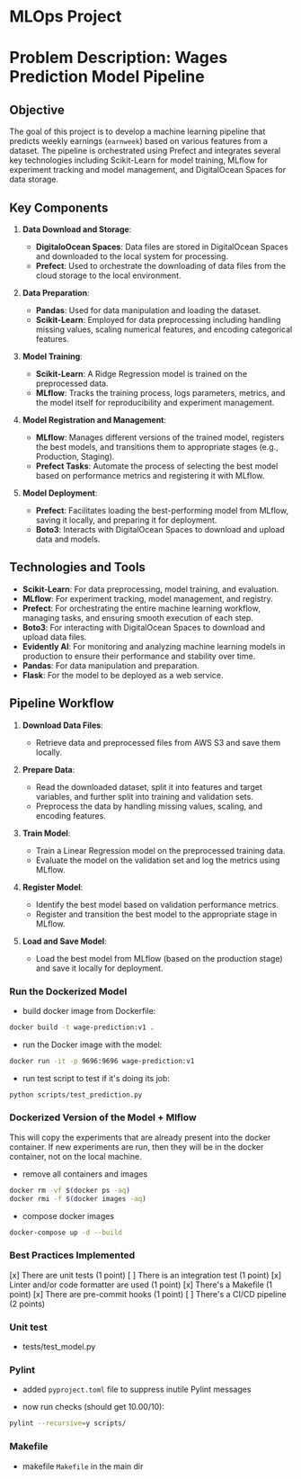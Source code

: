 # MLOps Project

# Problem Description: Wages Prediction Model Pipeline

## Objective
The goal of this project is to develop a machine learning pipeline that predicts weekly earnings (`earnweek`) based on various features from a dataset. The pipeline is orchestrated using Prefect and integrates several key technologies including Scikit-Learn for model training, MLflow for experiment tracking and model management, and DigitalOcean Spaces for data storage.

## Key Components

1. **Data Download and Storage**:
    - **DigitaloOcean Spaces**: Data files are stored in DigitalOcean Spaces and downloaded to the local system for processing.
    - **Prefect**: Used to orchestrate the downloading of data files from the cloud storage to the local environment.

2. **Data Preparation**:
    - **Pandas**: Used for data manipulation and loading the dataset.
    - **Scikit-Learn**: Employed for data preprocessing including handling missing values, scaling numerical features, and encoding categorical features.

3. **Model Training**:
    - **Scikit-Learn**: A Ridge Regression model is trained on the preprocessed data.
    - **MLflow**: Tracks the training process, logs parameters, metrics, and the model itself for reproducibility and experiment management.

4. **Model Registration and Management**:
    - **MLflow**: Manages different versions of the trained model, registers the best models, and transitions them to appropriate stages (e.g., Production, Staging).
    - **Prefect Tasks**: Automate the process of selecting the best model based on performance metrics and registering it with MLflow.

5. **Model Deployment**:
    - **Prefect**: Facilitates loading the best-performing model from MLflow, saving it locally, and preparing it for deployment.
    - **Boto3**: Interacts with DigitalOcean Spaces to download and upload data and models.

## Technologies and Tools

- **Scikit-Learn**: For data preprocessing, model training, and evaluation.
- **MLflow**: For experiment tracking, model management, and registry.
- **Prefect**: For orchestrating the entire machine learning workflow, managing tasks, and ensuring smooth execution of each step.
- **Boto3**: For interacting with DigitalOcean Spaces to download and upload data files.
- **Evidently AI**: For monitoring and analyzing machine learning models in production to ensure their performance and stability over time.
- **Pandas**: For data manipulation and preparation.
- **Flask**: For the model to be deployed as a web service.

## Pipeline Workflow

1. **Download Data Files**:
    - Retrieve data and preprocessed files from AWS S3 and save them locally.

2. **Prepare Data**:
    - Read the downloaded dataset, split it into features and target variables, and further split into training and validation sets.
    - Preprocess the data by handling missing values, scaling, and encoding features.

3. **Train Model**:
    - Train a Linear Regression model on the preprocessed training data.
    - Evaluate the model on the validation set and log the metrics using MLflow.

4. **Register Model**:
    - Identify the best model based on validation performance metrics.
    - Register and transition the best model to the appropriate stage in MLflow.

5. **Load and Save Model**:
    - Load the best model from MLflow (based on the production stage) and save it locally for deployment.






### Run the Dockerized Model

- build docker image from Dockerfile:

```bash
docker build -t wage-prediction:v1 .
```

- run the Docker image with the model:

```bash
docker run -it -p 9696:9696 wage-prediction:v1
```

- run test script to test if it's doing its job:

```bash
python scripts/test_prediction.py
```

### Dockerized Version of the Model + Mlflow

This will copy the experiments that are already present into the docker container. If new experiments are run, then they will be in the docker container, not on the local machine.

- remove all containers and images
```bash
docker rm -vf $(docker ps -aq)
docker rmi -f $(docker images -aq)
```

- compose docker images
```bash
docker-compose up -d --build
```

### Best Practices Implemented

[x] There are unit tests (1 point)
[ ] There is an integration test (1 point)
[x] Linter and/or code formatter are used (1 point)
[x] There's a Makefile (1 point)
[x] There are pre-commit hooks (1 point)
[ ] There's a CI/CD pipeline (2 points)

### Unit test

- tests/test_model.py

### Pylint

- added ```pyproject.toml``` file to suppress inutile Pylint messages

- now run checks (should get 10.00/10):

```bash
pylint --recursive=y scripts/
```
### Makefile

- makefile ```Makefile``` in the main dir
